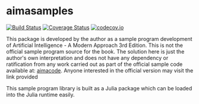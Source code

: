 # aimasamples

[![Build  Status](https://travis-ci.org/sambitdash/aimasamples.jl.svg?branch=master)](https://travis-ci.org/sambitdash/aimasamples.jl)
[![Coverage Status](https://coveralls.io/repos/sambitdash/aimasamples.jl/badge.svg?branch=master&service=github)](https://coveralls.io/github/sambitdash/aimasamples.jl?branch=master)
[![codecov.io](http://codecov.io/github/sambitdash/aimasamples.jl/coverage.svg?branch=master)](http://codecov.io/github/sambitdash/aimasamples.jl?branch=master)

This package is developed by the author as a sample program development of
Artificial Intelligence - A Modern Approach 3rd Edition. This is not the
official sample program source for the book. The solution here is just the
author's own interpretation and does not have any dependency or ratification
from any work carried out as part of the official sample code available at:
[aimacode](https://github.com/aimacode). Anyone interested in the official
version may visit the link provided

This sample program library is built as a Julia package which can be loaded into
 the Julia runtime easily.
